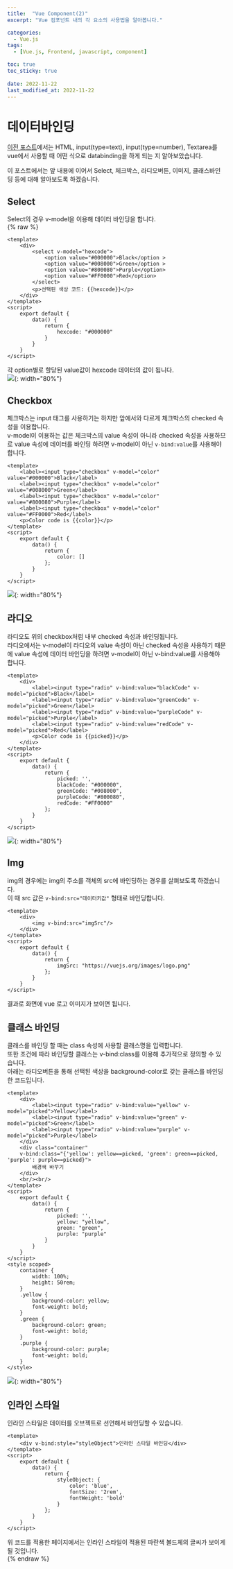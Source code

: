 ```yaml
---
title:  "Vue Component(2)"
excerpt: "Vue 컴포넌트 내의 각 요소의 사용법을 알아봅니다."

categories:
  - Vue.js
tags:
  - [Vue.js, Frontend, javascript, component]

toc: true
toc_sticky: true
 
date: 2022-11-22
last_modified_at: 2022-11-22
---
```


# 데이터바인딩  
[이전 포스트](https://yunyun3599.github.io/vue.js/vue_component_1/)에서는 HTML, input(type=text), input(type=number), Textarea를 vue에서 사용할 때 어떤 식으로 databinding을 하게 되는 지 알아보았습니다.  

이 포스트에서는 앞 내용에 이어서 Select, 체크박스, 라디오버튼, 이미지, 클래스바인딩 등에 대해 알아보도록 하겠습니다.  

## Select
Select의 경우 v-model을 이용해 데이터 바인딩을 합니다.  
{% raw %}
```vue
<template>
    <div>
        <select v-model="hexcode">
            <option value="#000000">Black</option > 
            <option value="#008000">Green</option > 
            <option value="#800080">Purple</option>
            <option value="#FF0000">Red</option>
        </select>
        <p>선택된 색상 코드: {{hexcode}}</p>
    </div>
</template>
<script>
    export default {
        data() {
            return {
                hexcode: "#000000"
            }
        }
    }
</script>

```
각 option별로 할당된 value값이 hexcode 데이터의 값이 됩니다.  
![](/assets/img/2022-11/2022-11-22-vue_component_2/2022-11-21-vue_component_2_1.png){: width="80%"}


## Checkbox
체크박스는 input 태그를 사용하기는 하지만 앞에서와 다르게 체크박스의 checked 속성을 이용합니다.  
v-model이 이용하는 값은 체크박스의 value 속성이 아니라 checked 속성을 사용하므로 value 속성에 데이터를 바인딩 하려면 v-model이 아닌 `v-bind:value`를 사용해야합니다.  
```vue
<template>
    <label><input type="checkbox" v-model="color" value="#000000">Black</label>
    <label><input type="checkbox" v-model="color" value="#008000">Green</label>
    <label><input type="checkbox" v-model="color" value="#800080">Purple</label>
    <label><input type="checkbox" v-model="color" value="#FF0000">Red</label>
    <p>Color code is {{color}}</p>
</template>
<script>
    export default {
        data() {
            return {
                color: []
            };
        }
    }
</script>

```
![](/assets/img/2022-11/2022-11-22-vue_component_2/2022-11-21-vue_component_2_2.png){: width="80%"}


## 라디오
라디오도 위의 checkbox처럼 내부 checked 속성과 바인딩됩니다.  
라디오에서는 v-model이 라디오의 value 속성이 아닌 checked 속성을 사용하기 때문에 value 속성에 데이터 바인딩을 하려면 v-model이 아닌 v-bind:value를 사용해야 합니다. 
```vue
<template>
    <div>
        <label><input type="radio" v-bind:value="blackCode" v-model="picked">Black</label>
        <label><input type="radio" v-bind:value="greenCode" v-model="picked">Green</label>
        <label><input type="radio" v-bind:value="purpleCode" v-model="picked">Purple</label>
        <label><input type="radio" v-bind:value="redCode" v-model="picked">Red</label>
        <p>Color code is {{picked}}</p>
    </div>
</template>
<script>
    export default {
        data() {
            return {
                picked: '',
                blackCode: "#000000",
                greenCode: "#008000",
                purpleCode: "#800080",
                redCode: "#FF0000"
            };
        }
    }
</script>
```
![](/assets/img/2022-11/2022-11-22-vue_component_2/2022-11-21-vue_component_2_3.png){: width="80%"}

## Img
img의 경우에는 img의 주소를 객체의 src에 바인딩하는 경우를 살펴보도록 하겠습니다.  
이 때 src 값은 `v-bind:src="데이터키값"` 형태로 바인딩합니다.  
```vue
<template>
    <div>
        <img v-bind:src="imgSrc"/>
    </div>
</template>
<script>
    export default {
        data() {
            return {
                imgSrc: "https://vuejs.org/images/logo.png"
            };
        }
    }
</script>
```
결과로 화면에 vue 로고 이미지가 보이면 됩니다.  

## 클래스 바인딩  
클래스를 바인딩 할 때는 class 속성에 사용할 클래스명을 입력합니다.  
또한 조건에 따라 바인딩할 클래스는 v-bind:class를 이용해 추가적으로 정의할 수 있습니다.  
아래는 라디오버튼을 통해 선택된 색상을 background-color로 갖는 클래스를 바인딩한 코드입니다.  
```vue
<template>
    <div>
        <label><input type="radio" v-bind:value="yellow" v-model="picked">Yellow</label>
        <label><input type="radio" v-bind:value="green" v-model="picked">Green</label>
        <label><input type="radio" v-bind:value="purple" v-model="picked">Purple</label>
    </div>
    <div class="container" 
    v-bind:class="{'yellow': yellow==picked, 'green': green==picked, 'purple': purple==picked}">
        배경색 바꾸기
    </div>
    <br/><br/>
</template>
<script>
    export default {
        data() {
            return {
                picked: '',
                yellow: "yellow",
                green: "green",
                purple: "purple"
            }
        }
    }
</script>
<style scoped>
    container {
        width: 100%;
        height: 50rem;
    }
    .yellow {
        background-color: yellow;
        font-weight: bold;
    }
    .green {
        background-color: green;
        font-weight: bold;
    }
    .purple {
        background-color: purple;
        font-weight: bold;
    }
</style>
```
![](/assets/img/2022-11/2022-11-22-vue_component_2/2022-11-21-vue_component_2_5.png){: width="80%"}

## 인라인 스타일  
인라인 스타일은 데이터를 오브젝트로 선언해서 바인딩할 수 있습니다.  
```vue
<template>
    <div v-bind:style="styleObject">인라인 스타일 바인딩</div>
</template>
<script>
    export default {
        data() {
            return {
                styleObject: {
                    color: 'blue',
                    fontSize: '2rem',
                    fontWeight: 'bold'
                }
            };
        }
    }
</script>
```
위 코드를 적용한 페이지에서는 인라인 스타일이 적용된 파란색 볼드체의 글씨가 보이게 될 것입니다.  
{% endraw %}